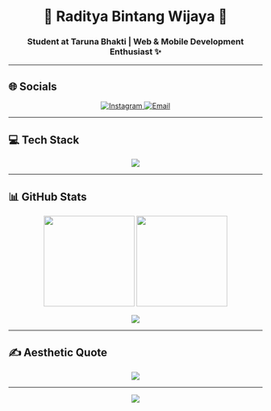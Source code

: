<!-- 🌸 HEADER -->
<h1 align="center">🌿 Raditya Bintang Wijaya 🌿</h1>
<h3 align="center">Student at Taruna Bhakti | Web & Mobile Development Enthusiast ✨</h3>

---

## 🌐 Socials  
<p align="center">
  <a href="https://www.instagram.com/rdtyabntng_" target="_blank">
    <img src="https://img.shields.io/badge/Instagram-FFD1DC?style=for-the-badge&logo=instagram&logoColor=black" alt="Instagram"/>
  </a>
  <a href="mailto:radityabintang2202@gmail.com">
    <img src="https://img.shields.io/badge/Email-E0BBE4?style=for-the-badge&logo=gmail&logoColor=black" alt="Email"/>
  </a>
</p>

---

## 💻 Tech Stack  
<p align="center">
  <img src="https://skillicons.dev/icons?i=html,css,js,ts,nodejs,nextjs,flutter,tailwind,mysql,powershell,figma,ai,ps" />
</p>

---

## 📊 GitHub Stats  
<p align="center">
  <img src="https://github-readme-stats.vercel.app/api?username=rdtyabntng&theme=tokyonight&hide_border=true&show_icons=true" height="180em"/>
  <img src="https://github-readme-stats.vercel.app/api/top-langs/?username=rdtyabntng&theme=tokyonight&layout=compact&hide_border=true" height="180em"/>
</p>

<p align="center">
  <img src="https://nirzak-streak-stats.vercel.app/?user=rdtyabntng&theme=tokyonight&hide_border=true" />
</p>

---

## ✍️ Aesthetic Quote  
<p align="center">
  <img src="https://quotes-github-readme.vercel.app/api?type=horizontal&theme=tokyonight" />
</p>

---

<p align="center">
  <img src="https://visitcount.itsvg.in/api?id=rdtyabntng&icon=5&color=9&bg=E0BBE4" />
</p>
